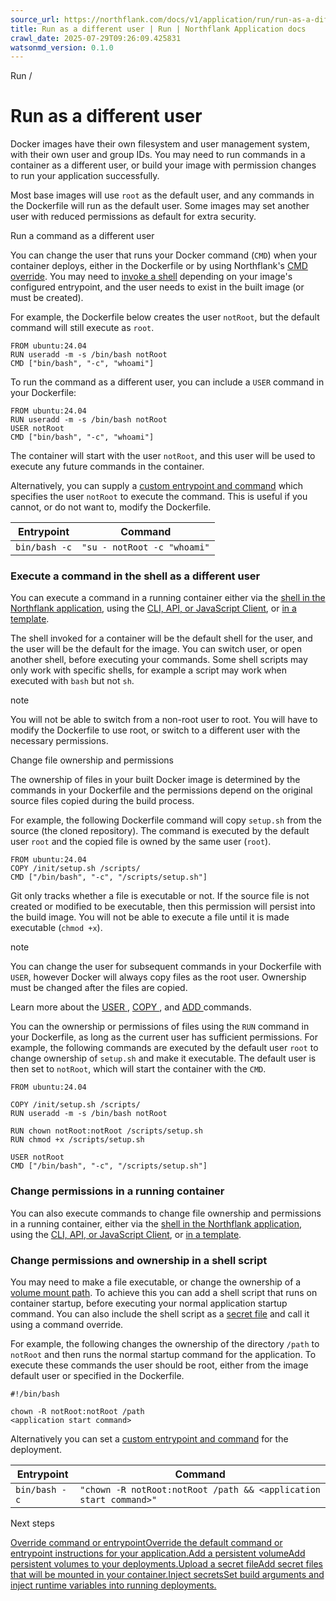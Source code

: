 ```yaml
---
source_url: https://northflank.com/docs/v1/application/run/run-as-a-different-user
title: Run as a different user | Run | Northflank Application docs
crawl_date: 2025-07-29T09:26:09.425831
watsonmd_version: 0.1.0
---
```


Run / 

# Run as a different user

Docker images have their own filesystem and user management system, with their own user and group IDs. You may need to run commands in a container as a different user, or build your image with permission changes to run your application successfully.

Most base images will use `root` as the default user, and any commands in the Dockerfile will run as the default user. Some images may set another user with reduced permissions as default for extra security.

Run a command as a different user

You can change the user that runs your Docker command (`CMD`) when your container deploys, either in the Dockerfile or by using Northflank's [CMD override](override-command-entrypoint). You may need to [invoke a shell](override-command-entrypoint#execute-shell-commands) depending on your image's configured entrypoint, and the user needs to exist in the built image (or must be created).

For example, the Dockerfile below creates the user `notRoot`, but the default command will still execute as `root`.
    
    
    FROM ubuntu:24.04
    RUN useradd -m -s /bin/bash notRoot
    CMD ["bin/bash", "-c", "whoami"]
    

To run the command as a different user, you can include a `USER` command in your Dockerfile:
    
    
    FROM ubuntu:24.04
    RUN useradd -m -s /bin/bash notRoot
    USER notRoot
    CMD ["bin/bash", "-c", "whoami"]
    

The container will start with the user `notRoot`, and this user will be used to execute any future commands in the container.

Alternatively, you can supply a [custom entrypoint and command](override-command-entrypoint) which specifies the user `notRoot` to execute the command. This is useful if you cannot, or do not want to, modify the Dockerfile.

Entrypoint| Command  
---|---  
`bin/bash -c`| `"su - notRoot -c "whoami"`  
  
### Execute a command in the shell as a different user

You can execute a command in a running container either via the [shell in the Northflank application](access-running-containers-locally#execute-commands-in-a-container), using the [CLI, API, or JavaScript Client](../../api/execute-command), or [in a template](access-running-containers-locally#execute-commands-in-an-action-node).

The shell invoked for a container will be the default shell for the user, and the user will be the default for the image. You can switch user, or open another shell, before executing your commands. Some shell scripts may only work with specific shells, for example a script may work when executed with `bash` but not `sh`.

note

You will not be able to switch from a non-root user to root. You will have to modify the Dockerfile to use root, or switch to a different user with the necessary permissions.

Change file ownership and permissions

The ownership of files in your built Docker image is determined by the commands in your Dockerfile and the permissions depend on the original source files copied during the build process.

For example, the following Dockerfile command will copy `setup.sh` from the source (the cloned repository). The command is executed by the default user `root` and the copied file is owned by the same user (`root`).
    
    
    FROM ubuntu:24.04
    COPY /init/setup.sh /scripts/
    CMD ["/bin/bash", "-c", "/scripts/setup.sh"]
    

Git only tracks whether a file is executable or not. If the source file is not created or modified to be executable, then this permission will persist into the build image. You will not be able to execute a file until it is made executable (`chmod +x`).

note

You can change the user for subsequent commands in your Dockerfile with `USER`, however Docker will always copy files as the root user. Ownership must be changed after the files are copied.

Learn more about the [USER ](https://docs.docker.com/reference/dockerfile/#user), [COPY ](https://docs.docker.com/reference/dockerfile/#copy), and [ADD ](https://docs.docker.com/reference/dockerfile/#copy) commands.

You can the ownership or permissions of files using the `RUN` command in your Dockerfile, as long as the current user has sufficient permissions. For example, the following commands are executed by the default user `root` to change ownership of `setup.sh` and make it executable. The default user is then set to `notRoot`, which will start the container with the `CMD`.
    
    
    FROM ubuntu:24.04
    
    COPY /init/setup.sh /scripts/
    RUN useradd -m -s /bin/bash notRoot
    
    RUN chown notRoot:notRoot /scripts/setup.sh
    RUN chmod +x /scripts/setup.sh
    
    USER notRoot
    CMD ["/bin/bash", "-c", "/scripts/setup.sh"]
    

### Change permissions in a running container

You can also execute commands to change file ownership and permissions in a running container, either via the [shell in the Northflank application](access-running-containers-locally#execute-commands-in-a-container), using the [CLI, API, or JavaScript Client](../../api/execute-command), or [in a template](access-running-containers-locally#execute-commands-in-an-action-node).

### Change permissions and ownership in a shell script

You may need to make a file executable, or change the ownership of a [volume mount path](../databases-and-persistence/add-a-volume#permissions). To achieve this you can add a shell script that runs on container startup, before executing your normal application startup command. You can also include the shell script as a [secret file](../secure/upload-secret-files) and call it using a command override.

For example, the following changes the ownership of the directory `/path` to `notRoot` and then runs the normal startup command for the application. To execute these commands the user should be root, either from the image default user or specified in the Dockerfile.
    
    
    #!/bin/bash
    
    chown -R notRoot:notRoot /path
    <application start command>
    

Alternatively you can set a [custom entrypoint and command](override-command-entrypoint) for the deployment.

Entrypoint| Command  
---|---  
`bin/bash -c`| `"chown -R notRoot:notRoot /path && <application start command>"`  
  
Next steps

[Override command or entrypointOverride the default command or entrypoint instructions for your application.](/docs/v1/application/run/override-command-entrypoint)[Add a persistent volumeAdd persistent volumes to your deployments.](/docs/v1/application/databases-and-persistence/add-a-volume)[Upload a secret fileAdd secret files that will be mounted in your container.](/docs/v1/application/secure/upload-secret-files)[Inject secretsSet build arguments and inject runtime variables into running deployments.](/docs/v1/application/secure/inject-secrets)